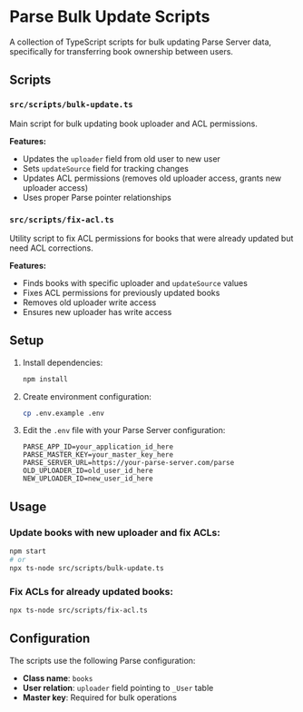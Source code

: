 # Parse Bulk Update Scripts

A collection of TypeScript scripts for bulk updating Parse Server data, specifically for transferring book ownership between users.

## Scripts

### `src/scripts/bulk-update.ts`
Main script for bulk updating book uploader and ACL permissions.

**Features:**
- Updates the `uploader` field from old user to new user
- Sets `updateSource` field for tracking changes
- Updates ACL permissions (removes old uploader access, grants new uploader access)
- Uses proper Parse pointer relationships

### `src/scripts/fix-acl.ts`
Utility script to fix ACL permissions for books that were already updated but need ACL corrections.

**Features:**
- Finds books with specific uploader and `updateSource` values
- Fixes ACL permissions for previously updated books
- Removes old uploader write access
- Ensures new uploader has write access

## Setup

1. Install dependencies:
   ```bash
   npm install
   ```

2. Create environment configuration:
   ```bash
   cp .env.example .env
   ```

3. Edit the `.env` file with your Parse Server configuration:
   ```env
   PARSE_APP_ID=your_application_id_here
   PARSE_MASTER_KEY=your_master_key_here
   PARSE_SERVER_URL=https://your-parse-server.com/parse
   OLD_UPLOADER_ID=old_user_id_here
   NEW_UPLOADER_ID=new_user_id_here
   ```

## Usage

### Update books with new uploader and fix ACLs:
```bash
npm start
# or
npx ts-node src/scripts/bulk-update.ts
```

### Fix ACLs for already updated books:
```bash
npx ts-node src/scripts/fix-acl.ts
```

## Configuration

The scripts use the following Parse configuration:
- **Class name**: `books`
- **User relation**: `uploader` field pointing to `_User` table
- **Master key**: Required for bulk operations
